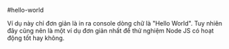 #hello-world

Ví dụ này chỉ đơn giản là in ra console dòng chữ là "Hello World". Tuy nhiên đây cũng nên là một ví dụ đơn giản nhất để thử nghiệm Node JS có hoạt động tốt hay không.
